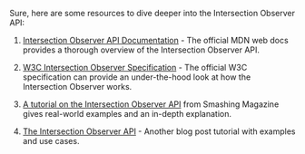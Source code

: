 Sure, here are some resources to dive deeper into the Intersection Observer API:

1. [Intersection Observer API Documentation](https://developer.mozilla.org/en-US/docs/Web/API/Intersection_Observer_API) - The official MDN web docs provides a thorough overview of the Intersection Observer API.

2. [W3C Intersection Observer Specification](https://w3c.github.io/IntersectionObserver/) - The official W3C specification can provide an under-the-hood look at how the Intersection Observer works.

3. [A tutorial on the Intersection Observer API](https://www.smashingmagazine.com/2018/01/deferring-lazy-loading-intersection-observer-api/) from Smashing Magazine gives real-world examples and an in-depth explanation.

4. [The Intersection Observer API](https://blog.arnellebalane.com/the-intersection-observer-api-d441be0b088d) - Another blog post tutorial with examples and use cases.
